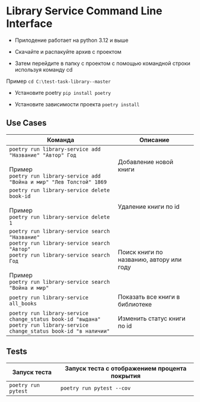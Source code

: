# Library Service Command Line Interface

* Прилодение работает на python 3.12 и выше

* Скачайте и распакуйте архив с проектом

* Затем перейдите в папку с проектом с помощью командной строки используя команду cd 

Пример `cd C:\test-task-library--master`

* Установите poetry `pip install poetry`

* Установите зависимости проекта `poetry install`




## Use Cases
  Команда|Описание
  -|-
  `poetry run library-service add "Название" "Автор" Год`<br><br>Пример<br>`poetry run library-service add "Война и мир" "Лев Толстой" 1869` | Добавление новой книги
  `poetry run library-service delete book-id`<br><br>Пример<br>`poetry run library-service delete 1` | Удаление книги по id
  `poetry run library-service search "Название"`<br>`poetry run library-service search "Автор"`<br>`poetry run library-service search Год`<br><br>Пример<br>`poetry run library-service search "Война и мир"` | Поиск книги по названию, автору или году
  `poetry run library-service all_books` | Показать все книги в библиотеке
  `poetry run library-service change_status book-id "выдана"`<br>`poetry run library-service change_status book-id "в наличии"` | Изменить статус книги по id

## Tests
  Запуск теста|Запуск теста c отображением процента покрытия
  -|-
  `poetry run pytest` | `poetry run pytest --cov`
